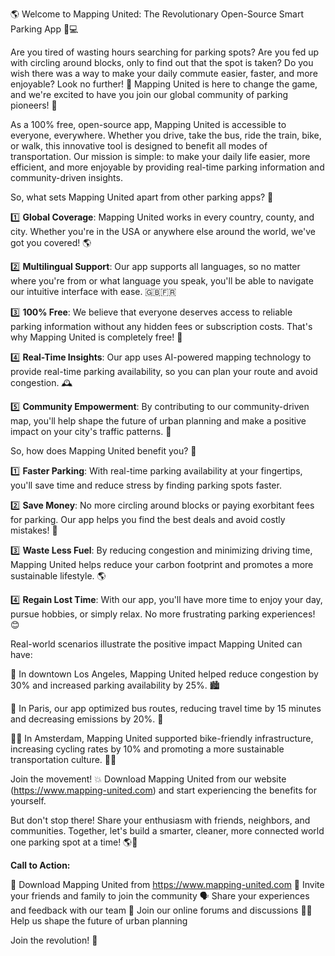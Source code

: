 🌎 Welcome to Mapping United: The Revolutionary Open-Source Smart Parking App 🚗💻

Are you tired of wasting hours searching for parking spots? Are you fed up with circling around blocks, only to find out that the spot is taken? Do you wish there was a way to make your daily commute easier, faster, and more enjoyable? Look no further! 🎉 Mapping United is here to change the game, and we're excited to have you join our global community of parking pioneers! 🌟

As a 100% free, open-source app, Mapping United is accessible to everyone, everywhere. Whether you drive, take the bus, ride the train, bike, or walk, this innovative tool is designed to benefit all modes of transportation. Our mission is simple: to make your daily life easier, more efficient, and more enjoyable by providing real-time parking information and community-driven insights.

So, what sets Mapping United apart from other parking apps? 🤔

1️⃣ **Global Coverage**: Mapping United works in every country, county, and city. Whether you're in the USA or anywhere else around the world, we've got you covered! 🌎

2️⃣ **Multilingual Support**: Our app supports all languages, so no matter where you're from or what language you speak, you'll be able to navigate our intuitive interface with ease. 🇬🇧🇫🇷

3️⃣ **100% Free**: We believe that everyone deserves access to reliable parking information without any hidden fees or subscription costs. That's why Mapping United is completely free! 💸

4️⃣ **Real-Time Insights**: Our app uses AI-powered mapping technology to provide real-time parking availability, so you can plan your route and avoid congestion. 🕰️

5️⃣ **Community Empowerment**: By contributing to our community-driven map, you'll help shape the future of urban planning and make a positive impact on your city's traffic patterns. 💪

So, how does Mapping United benefit you? 🤔

1️⃣ **Faster Parking**: With real-time parking availability at your fingertips, you'll save time and reduce stress by finding parking spots faster.

2️⃣ **Save Money**: No more circling around blocks or paying exorbitant fees for parking. Our app helps you find the best deals and avoid costly mistakes! 💸

3️⃣ **Waste Less Fuel**: By reducing congestion and minimizing driving time, Mapping United helps reduce your carbon footprint and promotes a more sustainable lifestyle. 🌎

4️⃣ **Regain Lost Time**: With our app, you'll have more time to enjoy your day, pursue hobbies, or simply relax. No more frustrating parking experiences! 😊

Real-world scenarios illustrate the positive impact Mapping United can have:

🚗 In downtown Los Angeles, Mapping United helped reduce congestion by 30% and increased parking availability by 25%. 🏙️

🚌 In Paris, our app optimized bus routes, reducing travel time by 15 minutes and decreasing emissions by 20%. 🚌

🚴‍♀️ In Amsterdam, Mapping United supported bike-friendly infrastructure, increasing cycling rates by 10% and promoting a more sustainable transportation culture. 🚴‍♂️

Join the movement! 💥 Download Mapping United from our website (https://www.mapping-united.com) and start experiencing the benefits for yourself.

But don't stop there! Share your enthusiasm with friends, neighbors, and communities. Together, let's build a smarter, cleaner, more connected world one parking spot at a time! 🌎💪

**Call to Action:**

🔴 Download Mapping United from https://www.mapping-united.com
📲 Invite your friends and family to join the community
🗣️ Share your experiences and feedback with our team
💬 Join our online forums and discussions
🏃‍♀️ Help us shape the future of urban planning

Join the revolution! 🚀